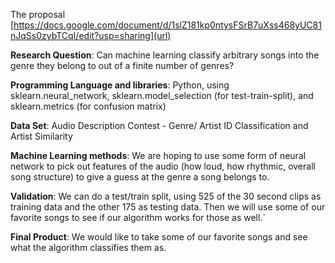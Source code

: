 The proposal [https://docs.google.com/document/d/1slZ181kp0ntysFSrB7uXss468yUC81nJqSs0zybTCqI/edit?usp=sharing](url)

**Research Question**: Can machine learning classify arbitrary songs into the genre they belong to out of a finite number of genres?

**Programming Language and libraries**: Python, using sklearn.neural_network, sklearn.model_selection (for test-train-split), and sklearn.metrics (for confusion matrix)

**Data Set**:  Audio Description Contest - Genre/ Artist ID Classification and Artist Similarity 

**Machine Learning methods**: We are hoping to use some form of neural network to pick out features of the audio (how loud, how rhythmic, overall song structure) to give a guess at the genre a song belongs to.

**Validation**:  We can do a test/train split, using 525 of the 30 second clips as training data and the other 175 as testing data. Then we will use some of our favorite songs to see if our algorithm works for those as well.`

**Final Product**:  We would like to take some of our favorite songs and see what the algorithm classifies them as.
